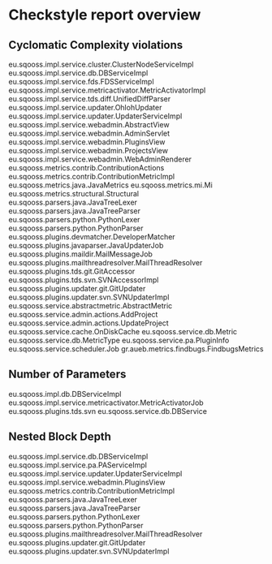 
# Checkstyle report overview

## Cyclomatic Complexity violations

eu.sqooss.impl.service.cluster.ClusterNodeServiceImpl
eu.sqooss.impl.service.db.DBServiceImpl
eu.sqooss.impl.service.fds.FDSServiceImpl
eu.sqooss.impl.service.metricactivator.MetricActivatorImpl
eu.sqooss.impl.service.tds.diff.UnifiedDiffParser
eu.sqooss.impl.service.updater.OhlohUpdater
eu.sqooss.impl.service.updater.UpdaterServiceImpl
eu.sqooss.impl.service.webadmin.AbstractView
eu.sqooss.impl.service.webadmin.AdminServlet
eu.sqooss.impl.service.webadmin.PluginsView
eu.sqooss.impl.service.webadmin.ProjectsView
eu.sqooss.impl.service.webadmin.WebAdminRenderer
eu.sqooss.metrics.contrib.ContributionActions
eu.sqooss.metrics.contrib.ContributionMetricImpl
eu.sqooss.metrics.java.JavaMetrics
eu.sqooss.metrics.mi.Mi
eu.sqooss.metrics.structural.Structural
eu.sqooss.parsers.java.JavaTreeLexer
eu.sqooss.parsers.java.JavaTreeParser
eu.sqooss.parsers.python.PythonLexer
eu.sqooss.parsers.python.PythonParser
eu.sqooss.plugins.devmatcher.DeveloperMatcher
eu.sqooss.plugins.javaparser.JavaUpdaterJob
eu.sqooss.plugins.maildir.MailMessageJob
eu.sqooss.plugins.mailthreadresolver.MailThreadResolver
eu.sqooss.plugins.tds.git.GitAccessor
eu.sqooss.plugins.tds.svn.SVNAccessorImpl
eu.sqooss.plugins.updater.git.GitUpdater
eu.sqooss.plugins.updater.svn.SVNUpdaterImpl
eu.sqooss.service.abstractmetric.AbstractMetric
eu.sqooss.service.admin.actions.AddProject
eu.sqooss.service.admin.actions.UpdateProject
eu.sqooss.service.cache.OnDiskCache
eu.sqooss.service.db.Metric
eu.sqooss.service.db.MetricType
eu.sqooss.service.pa.PluginInfo
eu.sqooss.service.scheduler.Job
gr.aueb.metrics.findbugs.FindbugsMetrics

## Number of Parameters

eu.sqooss.impl.db.DBServiceImpl
eu.sqooss.impl.service.metricactivator.MetricActivatorJob
eu.sqooss.plugins.tds.svn
eu.sqooss.service.db.DBService

## Nested Block Depth

eu.sqooss.impl.service.db.DBServiceImpl
eu.sqooss.impl.service.pa.PAServiceImpl
eu.sqooss.impl.service.updater.UpdaterServiceImpl
eu.sqooss.impl.service.webadmin.PluginsView
eu.sqooss.metrics.contrib.ContributionMetricImpl
eu.sqooss.parsers.java.JavaTreeLexer
eu.sqooss.parsers.java.JavaTreeParser
eu.sqooss.parsers.python.PythonLexer
eu.sqooss.parsers.python.PythonParser
eu.sqooss.plugins.mailthreadresolver.MailThreadResolver
eu.sqooss.plugins.updater.git.GitUpdater
eu.sqooss.plugins.updater.svn.SVNUpdaterImpl
